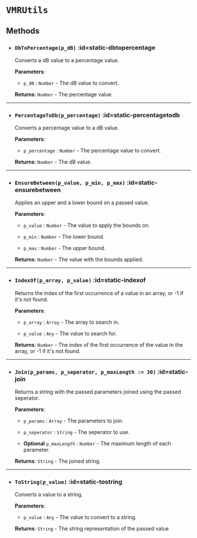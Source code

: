 # `VMRUtils`  <!-- {docsify-ignore-all} -->



## Methods
* ### `DbToPercentage(p_dB)` :id=static-dbtopercentage
  Converts a dB value to a percentage value.

  **Parameters**:
  - `p_dB` : `Number` - The dB value to convert.

  **Returns**: `Number` - The percentage value.


______
* ### `PercentageToDb(p_percentage)` :id=static-percentagetodb
  Converts a percentage value to a dB value.

  **Parameters**:
  - `p_percentage` : `Number` - The percentage value to convert.

  **Returns**: `Number` - The dB value.


______
* ### `EnsureBetween(p_value, p_min, p_max)` :id=static-ensurebetween
  Applies an upper and a lower bound on a passed value.

  **Parameters**:
  - `p_value` : `Number` - The value to apply the bounds on.

  - `p_min` : `Number` - The lower bound.

  - `p_max` : `Number` - The upper bound.

  **Returns**: `Number` - The value with the bounds applied.


______
* ### `IndexOf(p_array, p_value)` :id=static-indexof
  Returns the index of the first occurrence of a value in an array, or -1 if it's not found.

  **Parameters**:
  - `p_array` : `Array` - The array to search in.

  - `p_value` : `Any` - The value to search for.

  **Returns**: `Number` - The index of the first occurrence of the value in the array, or -1 if it's not found.


______
* ### `Join(p_params, p_seperator, p_maxLength := 30)` :id=static-join
  Returns a string with the passed parameters joined using the passed seperator.

  **Parameters**:
  - `p_params` : `Array` - The parameters to join.

  - `p_seperator` : `String` - The seperator to use.

  - **Optional** `p_maxLength` : `Number` - The maximum length of each parameter.

  **Returns**: `String` - The joined string.


______
* ### `ToString(p_value)` :id=static-tostring
  Converts a value to a string.

  **Parameters**:
  - `p_value` : `Any` - The value to convert to a string.

  **Returns**: `String` - The string representation of the passed value